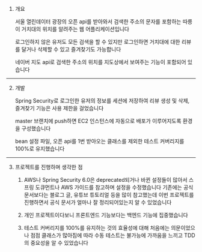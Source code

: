1. 개요
    
    서울 열린데이터 광장의 오픈 api를 받아와서 검색한 주소의 문자를 포함하는 따릉이 거치대의 위치를 알려주는 웹 어플리케이션입니다
    
    로그인하지 않은 유저도 모든 검색을 할 수 있지만 로그인하면 거치대에 대한 리뷰를 달거나 삭제할 수 있고 즐겨찾기도 가능합니다
    
    네이버 지도 api로 검색한 주소의 위치를 지도상에서 보여주는 기능이 포함되어 있습니다
    
***

2. 개발
    
    Spring Security로 로그인한 유저의 정보를 세션에 저장하여 리뷰 생성 및 삭제, 즐겨찾기 기능은 사용 제한을 걸었습니다
    
    master 브랜치에 push하면 EC2 인스턴스에 자동으로 배포가 이루어지도록 환경을 구성했습니다
    
    bean 설정 파일, 오픈 api를 1번 받아오는 클래스를 제외한 테스트 커버리지를 100%로 유지했습니다

***

3. 프로젝트를 진행하며 생각한 점
    1. AWS나 Spring Security 6.0은 deprecated되거나 바뀐 설정들이 많아서 스프링 도큐먼트나 AWS 가이드를 참고하며 설정을 수정했습니다
        기존에는 공식 문서보다는 블로그 글, 유튜브 튜토리얼 등을 많이 참고했는데 이번 프로젝트를 진행하면서 공식 문서가 얼마나 잘 정리되어있는지 알 수 있었습니다
       
    2. 개인 프로젝트이다보니 프론트엔드 기능보다는 백엔드 기능에 집중했습니다
    3. 테스트 커버리지를 100%를 유지하는 것의 효율성에 대해 처음에는 의문이었으나 점점 클래스가 많아짐에 따라 수동 테스트는 불가능에 가까움을 느끼고 TDD의 중요성을 알 수 있었습니다
